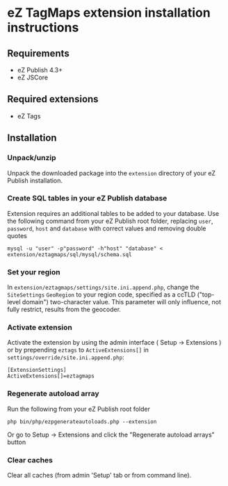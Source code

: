 # eZ TagMaps extension installation instructions

## Requirements

   * eZ Publish 4.3+
   * eZ JSCore

## Required extensions

   * eZ Tags

## Installation

### Unpack/unzip

Unpack the downloaded package into the `extension` directory of your eZ Publish installation.

### Create SQL tables in your eZ Publish database

Extension requires an additional tables to be added to your database. Use the following command from your eZ Publish
root folder, replacing `user`, `password`, `host` and `database` with correct values and removing double quotes

    mysql -u "user" -p"password" -h"host" "database" < extension/eztagmaps/sql/mysql/schema.sql

### Set your region

In `extension/eztagmaps/settings/site.ini.append.php`, change the `SiteSettings` `GeoRegion` to your region code,
specified as a ccTLD ("top-level domain") two-character value. This parameter will only influence,
not fully restrict, results from the geocoder. 

### Activate extension

Activate the extension by using the admin interface ( Setup -> Extensions ) or by
prepending `eztags` to `ActiveExtensions[]` in `settings/override/site.ini.append.php`:

    [ExtensionSettings]
    ActiveExtensions[]=eztagmaps

### Regenerate autoload array

Run the following from your eZ Publish root folder

    php bin/php/ezpgenerateautoloads.php --extension

Or go to Setup -> Extensions and click the "Regenerate autoload arrays" button

### Clear caches

Clear all caches (from admin 'Setup' tab or from command line).
